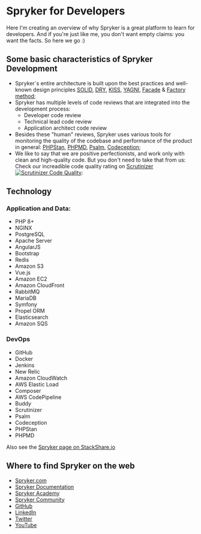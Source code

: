 # Spryker for Developers
Here I'm creating an overview of why Spryker is a great platform to learn for developers. And if you're just like me, you don't want empty claims: you want the facts. So here we go :)

## Some basic characteristics of Spryker Development
* Spryker`s entire architecture is built upon the best practices and well-known design principles [SOLID](https://en.wikipedia.org/wiki/SOLID), [DRY](https://en.wikipedia.org/wiki/Don%27t_repeat_yourself), [KISS](https://en.wikipedia.org/wiki/KISS_principle), [YAGNI](https://en.wikipedia.org/wiki/You_aren%27t_gonna_need_it), [Facade](https://en.wikipedia.org/wiki/Facade_pattern) & [Factory method](https://en.wikipedia.org/wiki/Factory_method_pattern);
* Spryker has multiple levels of code reviews that are integrated into the development process:   
  * Developer code review      
  * Technical lead code review       
  * Application architect code review
* Besides these "human" reviews, Spryker uses various tools for monitoring the quality of the codebase and performance of the product in general: [PHPStan](https://phpstan.org/), [PHPMD](https://phpmd.org/), [Psalm](https://psalm.dev/), [Codeception](https://codeception.com/);
* We like to say that we are positive perfectionists, and work only with clean and high-quality code. But you don't need to take that from us: Check our increadible code quality rating on [Scrutinizer](https://scrutinizer-ci.com/g/spryker/spryker-core/?branch=master) [![Scrutinizer Code Quality](https://scrutinizer-ci.com/g/spryker/spryker-core/badges/quality-score.png?b=master)](https://scrutinizer-ci.com/g/spryker/spryker-core/?branch=master):  


## Technology
### Application and Data:
* PHP 8+
* NGINX
* PostgreSQL
* Apache Server
* AngularJS
* Bootstrap
* Redis
* Amazon S3
* Vue.js
* Amazon EC2
* Amazon CloudFront
* RabbitMQ
* MariaDB
* Symfony
* Propel ORM
* Elasticsearch
* Amazon SQS

### DevOps
* GitHub
* Docker
* Jenkins
* New Relic
* Amazon CloudWatch
* AWS Elastic Load
* Composer
* AWS CodePipeline
* Buddy
* Scrutinizer
* Psalm
* Codeception
* PHPStan
* PHPMD

Also see the [Spryker page on StackShare.io](https://stackshare.io/spryker/spryker-os)

## Where to find Spryker on the web
* [Spryker.com](https://spryker.com/)
* [Spryker Documentation](https://docs.spryker.com/)
* [Spryker Academy](https://spryker.com/academy-learning/)
* [Spryker Community](https://spryker.com/community/)
* [GitHub](https://github.com/spryker)
* [LinkedIn](https://www.linkedin.com/company/spryker)
* [Twitter](https://twitter.com/sprysys)
* [YouTube](https://www.youtube.com/channel/UC6lVOEbqXxUh0W5FMTvlPDQ)
